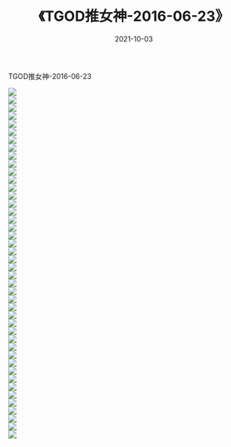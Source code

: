 ﻿---
layout: post
title:  《TGOD推女神-2016-06-23》
date:   2021-10-03
img: http://img.660000.xyz/Sharelink/网络美图/2021/TGOD推女神-2016-06-23/000.jpg
categories: [美女, 清纯, 唯美]
---

TGOD推女神-2016-06-23

  ![](http://img.660000.xyz/Sharelink/网络美图/2021/TGOD推女神-2016-06-23/001.jpg) <br> ![](http://img.660000.xyz/Sharelink/网络美图/2021/TGOD推女神-2016-06-23/002.jpg) <br> ![](http://img.660000.xyz/Sharelink/网络美图/2021/TGOD推女神-2016-06-23/003.jpg) <br> ![](http://img.660000.xyz/Sharelink/网络美图/2021/TGOD推女神-2016-06-23/004.jpg) <br> ![](http://img.660000.xyz/Sharelink/网络美图/2021/TGOD推女神-2016-06-23/005.jpg) <br> ![](http://img.660000.xyz/Sharelink/网络美图/2021/TGOD推女神-2016-06-23/006.jpg) <br> ![](http://img.660000.xyz/Sharelink/网络美图/2021/TGOD推女神-2016-06-23/007.jpg) <br> ![](http://img.660000.xyz/Sharelink/网络美图/2021/TGOD推女神-2016-06-23/008.jpg) <br> ![](http://img.660000.xyz/Sharelink/网络美图/2021/TGOD推女神-2016-06-23/009.jpg) <br> ![](http://img.660000.xyz/Sharelink/网络美图/2021/TGOD推女神-2016-06-23/010.jpg) <br> ![](http://img.660000.xyz/Sharelink/网络美图/2021/TGOD推女神-2016-06-23/011.jpg) <br> ![](http://img.660000.xyz/Sharelink/网络美图/2021/TGOD推女神-2016-06-23/012.jpg) <br> ![](http://img.660000.xyz/Sharelink/网络美图/2021/TGOD推女神-2016-06-23/013.jpg) <br> ![](http://img.660000.xyz/Sharelink/网络美图/2021/TGOD推女神-2016-06-23/014.jpg) <br> ![](http://img.660000.xyz/Sharelink/网络美图/2021/TGOD推女神-2016-06-23/015.jpg) <br> ![](http://img.660000.xyz/Sharelink/网络美图/2021/TGOD推女神-2016-06-23/016.jpg) <br> ![](http://img.660000.xyz/Sharelink/网络美图/2021/TGOD推女神-2016-06-23/017.jpg) <br> ![](http://img.660000.xyz/Sharelink/网络美图/2021/TGOD推女神-2016-06-23/018.jpg) <br> ![](http://img.660000.xyz/Sharelink/网络美图/2021/TGOD推女神-2016-06-23/019.jpg) <br> ![](http://img.660000.xyz/Sharelink/网络美图/2021/TGOD推女神-2016-06-23/020.jpg) <br> ![](http://img.660000.xyz/Sharelink/网络美图/2021/TGOD推女神-2016-06-23/021.jpg) <br> ![](http://img.660000.xyz/Sharelink/网络美图/2021/TGOD推女神-2016-06-23/022.jpg) <br> ![](http://img.660000.xyz/Sharelink/网络美图/2021/TGOD推女神-2016-06-23/023.jpg) <br> ![](http://img.660000.xyz/Sharelink/网络美图/2021/TGOD推女神-2016-06-23/024.jpg) <br> ![](http://img.660000.xyz/Sharelink/网络美图/2021/TGOD推女神-2016-06-23/025.jpg) <br> ![](http://img.660000.xyz/Sharelink/网络美图/2021/TGOD推女神-2016-06-23/026.jpg) <br> ![](http://img.660000.xyz/Sharelink/网络美图/2021/TGOD推女神-2016-06-23/027.jpg) <br> ![](http://img.660000.xyz/Sharelink/网络美图/2021/TGOD推女神-2016-06-23/028.jpg) <br> ![](http://img.660000.xyz/Sharelink/网络美图/2021/TGOD推女神-2016-06-23/029.jpg) <br> ![](http://img.660000.xyz/Sharelink/网络美图/2021/TGOD推女神-2016-06-23/030.jpg) <br> ![](http://img.660000.xyz/Sharelink/网络美图/2021/TGOD推女神-2016-06-23/031.jpg) <br> ![](http://img.660000.xyz/Sharelink/网络美图/2021/TGOD推女神-2016-06-23/032.jpg) <br> ![](http://img.660000.xyz/Sharelink/网络美图/2021/TGOD推女神-2016-06-23/033.jpg) <br> ![](http://img.660000.xyz/Sharelink/网络美图/2021/TGOD推女神-2016-06-23/034.jpg) <br> ![](http://img.660000.xyz/Sharelink/网络美图/2021/TGOD推女神-2016-06-23/035.jpg) <br> ![](http://img.660000.xyz/Sharelink/网络美图/2021/TGOD推女神-2016-06-23/036.jpg) <br> ![](http://img.660000.xyz/Sharelink/网络美图/2021/TGOD推女神-2016-06-23/037.jpg) <br> ![](http://img.660000.xyz/Sharelink/网络美图/2021/TGOD推女神-2016-06-23/038.jpg) <br> ![](http://img.660000.xyz/Sharelink/网络美图/2021/TGOD推女神-2016-06-23/039.jpg) <br> ![](http://img.660000.xyz/Sharelink/网络美图/2021/TGOD推女神-2016-06-23/040.jpg) <br> ![](http://img.660000.xyz/Sharelink/网络美图/2021/TGOD推女神-2016-06-23/041.jpg) <br> ![](http://img.660000.xyz/Sharelink/网络美图/2021/TGOD推女神-2016-06-23/042.jpg) <br> ![](http://img.660000.xyz/Sharelink/网络美图/2021/TGOD推女神-2016-06-23/043.jpg) <br> ![](http://img.660000.xyz/Sharelink/网络美图/2021/TGOD推女神-2016-06-23/044.jpg) <br>